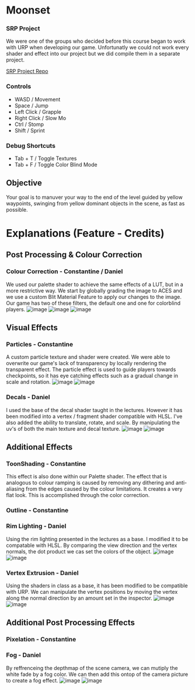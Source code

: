 # Moonset

### SRP Project

We were one of the groups who decided before this course began to work with URP when developing our game. Unfortunatly we could not work every shader and effect into our project but we did compile them in a separate project.

[SRP Project Repo](https://github.com/ShockWaveGamer/Graphics-SRP-Final.git)

### Controls
- WASD / Movement
- Space / Jump
- Left Click / Grapple 
- Right Click / Slow Mo
- Ctrl / Stomp
- Shift / Sprint

### Debug Shortcuts
- Tab + T / Toggle Textures
- Tab + F / Toggle Color Blind Mode

## Objective
Your goal is to manuver your way to the end of the level guided by yellow waypoints, swinging from yellow dominant objects in the scene, as fast as possible.

# Explanations (Feature - Credits)

## Post Processing & Colour Correction
### Colour Correction - Constantine / Daniel
  We used our palette shader to achieve the same effects of a LUT, but in a more restrictive way.  We start by globally grading the image to ACES and we use a custom Blit Material Feature to apply our changes to the image. Our game has two of these filters, the default one and one for colorblind players.
![image](https://user-images.githubusercontent.com/88565667/229962791-4b559db9-8590-4ee1-910f-1010917e3e97.png)
![image](https://user-images.githubusercontent.com/88565667/229962692-88b88f1b-0576-4352-9abe-404da7a52ac6.png)
![image](https://user-images.githubusercontent.com/88565667/229962973-3fb4ef7e-b843-46b3-b0bc-5e3756b63f18.png)

## Visual Effects
### Particles - Constantine
  A custom particle texture and shader were created. We were able to overwrite our game's lack of transparency by locally rendering the transparent effect. The particle effect is used to guide players towards checkpoints, so it has eye catching effects such as a gradual change in scale and rotation.
![image](https://user-images.githubusercontent.com/88565667/229964297-c13a127c-a4b8-4190-8347-4cb7690a3a4b.png)
![image](https://user-images.githubusercontent.com/88565667/229964348-7a551318-230a-4173-9fe6-38a4d5aa33c7.png)

### Decals - Daniel
  I used the base of the decal shader taught in the lectures. However it has been modified into a vertex / fragment shader compatible with HLSL. I've also added the ability to translate, rotate, and scale. By manipulating the uv's of both the main texture and decal texture. 
![image](https://user-images.githubusercontent.com/88565667/229958942-171f178e-bf5b-43b8-a7c9-23d3a2ac3a35.png)
![image](https://user-images.githubusercontent.com/88565667/229958668-4ce48802-bae3-40a0-9370-ad92c638af8f.png)

## Additional Effects
### ToonShading - Constantine
This effect is also done within our Palette shader. The effect that is analogous to colour ramping is caused by removing any dithering and anti-aliasing from the edges caused by the colour limitations. It creates a very flat look. This is accomplished through the color correction.

### Outline - Constantine

### Rim Lighting - Daniel
  Using the rim lighting presented in the lectures as a base. I modified it to be compatable with HLSL. By comparing the view direction and the vertex normals, the dot product we cas set the colors of the object.
![image](https://user-images.githubusercontent.com/88565667/229961296-706bb99d-ab50-4625-9ef8-f91c411377e3.png)
![image](https://user-images.githubusercontent.com/88565667/229961411-1fdf4b43-1d67-4e9a-b7ef-70079a61a50d.png)

### Vertex Extrusion - Daniel 
  Using the shaders in class as a base, it has been modified to be compatible with URP. We can manipulate the vertex positions by moving the vertex along the normal direction by an amount set in the inspector.
![image](https://user-images.githubusercontent.com/88565667/229961717-6e44694f-686f-4258-beeb-149a863ca3c5.png)
![image](https://user-images.githubusercontent.com/88565667/229961763-2620e06e-2de4-4850-aa2b-5d1a19868932.png)

## Additional Post Processing Effects
### Pixelation - Constantine

### Fog - Daniel
  By reffrenceing the depthmap of the scene camera, we can mutiply the white fade by a fog color. We can then add this ontop of the camera picture to create a fog effect.
![image](https://user-images.githubusercontent.com/88565667/229961878-b6950c1f-b892-4c25-8366-e7a277e660a2.png)
![image](https://user-images.githubusercontent.com/88565667/229961822-96480c43-796b-4e47-a4ef-3704a91d53d9.png)

